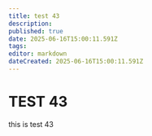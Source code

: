 ```yaml
---
title: test 43
description: 
published: true
date: 2025-06-16T15:00:11.591Z
tags: 
editor: markdown
dateCreated: 2025-06-16T15:00:11.591Z
---
```


# TEST 43
this is test 43
